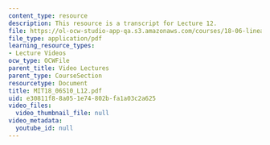 ```yaml
---
content_type: resource
description: This resource is a transcript for Lecture 12.
file: https://ol-ocw-studio-app-qa.s3.amazonaws.com/courses/18-06-linear-algebra-spring-2010/e30811f88a051e74802bfa1a03c2a625_MIT18_06S10_L12.pdf
file_type: application/pdf
learning_resource_types:
- Lecture Videos
ocw_type: OCWFile
parent_title: Video Lectures
parent_type: CourseSection
resourcetype: Document
title: MIT18_06S10_L12.pdf
uid: e30811f8-8a05-1e74-802b-fa1a03c2a625
video_files:
  video_thumbnail_file: null
video_metadata:
  youtube_id: null
---
```

